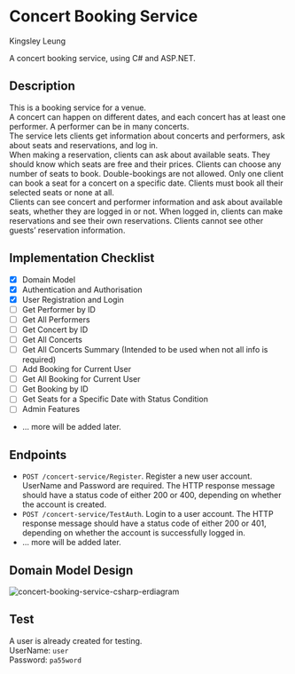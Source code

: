 # Concert Booking Service  
Kingsley Leung  

A concert booking service, using C# and ASP.NET.  

## Description  
This is a booking service for a venue.  
A concert can happen on different dates, and each concert has at least one performer. A performer can be in many concerts.  
The service lets clients get information about concerts and performers, ask about seats and reservations, and log in.  
When making a reservation, clients can ask about available seats. They should know which seats are free and their prices. Clients can choose any number of seats to book. Double-bookings are not allowed. Only one client can book a seat for a concert on a specific date. Clients must book all their selected seats or none at all.  
Clients can see concert and performer information and ask about available seats, whether they are logged in or not. When logged in, clients can make reservations and see their own reservations. Clients cannot see other guests’ reservation information.  

## Implementation Checklist
- [x] Domain Model  
- [x] Authentication and Authorisation  
- [x] User Registration and Login  
- [ ] Get Performer by ID  
- [ ] Get All Performers  
- [ ] Get Concert by ID  
- [ ] Get All Concerts  
- [ ] Get All Concerts Summary (Intended to be used when not all info is required)  
- [ ] Add Booking for Current User  
- [ ] Get All Booking for Current User  
- [ ] Get Booking by ID  
- [ ] Get Seats for a Specific Date with Status Condition  
- [ ] Admin Features  
- ... more will be added later.

## Endpoints  
- `POST /concert-service/Register`. Register a new user account. UserName and Password are required. The HTTP response message should have a status code of either 200 or 400, depending on whether the account is created.  
- `POST /concert-service/TestAuth`. Login to a user account. The HTTP response message should have a status code of either 200 or 401, depending on whether the account is successfully logged in.  
- ... more will be added later.

## Domain Model Design
![concert-booking-service-csharp-erdiagram](https://github.com/user-attachments/assets/80c28041-debb-4260-b20e-3666a5c4c032)

## Test
A user is already created for testing.  
UserName: `user`  
Password: `pa55word`  
